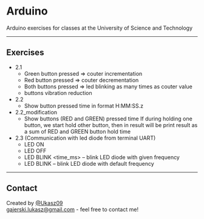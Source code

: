 # Arduino
Arduino exercises for classes at the University of Science and Technology
___
## Exercises
- 2.1  
  - Green button pressed => couter incrementation
  - Red button pressed => couter decrementation
  - Both buttons pressed => led blinking as many times as couter value
  - buttons vibration reduction
- 2.2  
    - Show button pressed time in format H:MM:SS.z
- 2.2_modification
	- Show buttons (RED and GREEN) pressed time
	  If during holding one button, we start hold other button, then in result will be print result as a sum of RED and GREEN button hold time
- 2.3   (Communication with led diode from terminal UART)
    - LED ON 
    - LED OFF 
    - LED BLINK <time_ms> – blink LED diode with given frequency
    - LED BLINK – blink LED diode with default frequency
___
## Contact
Created by [@Ukasz09](https://github.com/Ukasz09) <br/>
gajerski.lukasz@gmail.com - feel free to contact me!
